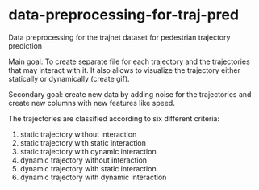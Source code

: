 # data-preprocessing-for-traj-pred
Data preprocessing for the trajnet dataset for pedestrian trajectory prediction


Main goal: To create separate file for each trajectory and the trajectories that may interact with it. It also allows to visualize the trajectory either statically or dynamically (create gif).

Secondary goal: create new data by adding noise for the trajectories and create new columns with new features like speed.

The trajectories are classified according to six different criteria:
1. static trajectory without interaction
1. static trajectory with static interaction
1. static trajectory with dynamic interaction
1. dynamic trajectory without interaction
1. dynamic trajectory with static interaction
1. dynamic trajectory with dynamic interaction


